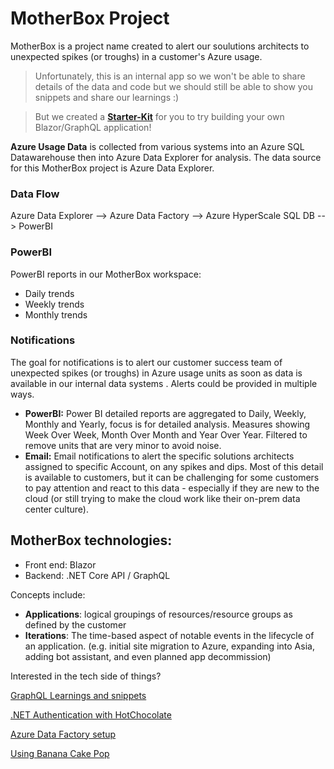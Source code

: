 # MotherBox Project
MotherBox is a project name created to alert our soulutions architects to unexpected spikes (or troughs) in a customer's Azure usage.

> Unfortunately, this is an internal app so we won't be able to share details of the data and code but we should still be able to show you snippets and share our learnings :)

> But we created a [**Starter-Kit**](https://github.com/microsoft/blazor-graphql-starter-kit) for you to try building your own Blazor/GraphQL application! 

**Azure Usage Data** is collected from various systems into an Azure SQL Datawarehouse then into Azure Data Explorer for analysis. The data source for this MotherBox project is Azure Data Explorer.

### Data Flow
Azure Data Explorer --> Azure Data Factory --> Azure HyperScale SQL DB --> PowerBI

### PowerBI
PowerBI reports in our MotherBox workspace:
- Daily trends
- Weekly trends
- Monthly trends

### Notifications
The goal for notifications is to alert our customer success team of unexpected spikes (or troughs) in Azure usage units as soon as data is available in our internal data systems . Alerts could be provided in multiple ways.

- **PowerBI:** Power BI detailed reports are aggregated to Daily, Weekly, Monthly and Yearly, focus is for detailed analysis. Measures showing Week Over Week, Month Over Month and Year Over Year. Filtered to remove units that are very minor to avoid noise.
- **Email:** Email notifications to alert the specific solutions architects assigned to specific Account, on any spikes and dips. Most of this detail is available to customers, but it can be challenging for some customers to pay attention and react to this data - especially if they are new to the cloud (or still trying to make the cloud work like their on-prem data center culture).

## MotherBox technologies: 
- Front end: Blazor
- Backend: .NET Core API / GraphQL

Concepts include:
- **Applications**: logical groupings of resources/resource groups as defined by the customer
- **Iterations**: The time-based aspect of notable events in the lifecycle of an application. (e.g. initial site migration to Azure, expanding into Asia, adding bot assistant, and even planned app decommission)

Interested in the tech side of things?

[GraphQL Learnings and snippets](./learnings/GraphQL)

[.NET Authentication with HotChocolate](./learnings/.NET/Authentication)

[Azure Data Factory setup](./learnings/Data)

[Using Banana Cake Pop](./learnings/Banana%20Cake%20Pop/Readme.md)
